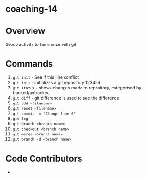 # coaching-14

# Overview
Group activity to familiarize with git

# Commands
1. `git init` - See if this line conflict
1. `git init` - initializes a git repository 123456
2. `git status` - shows changes made to repository, categorised by tracked/untracked.
3. `git diff` - git difference is used to see the difference
4. `git add <filename>` 
5. `git reset <filename>`
6. `git commit -m "Change line 6"`
7. `git log`
8. `git branch <branch name>`
9. `git checkout <branch name>`
10. `git merge <branch name>`
11. `git branch -d <branch name>`

# Code Contributors
- <alias of developer>
